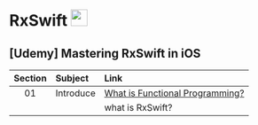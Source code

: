 # RxSwift <img src="https://user-images.githubusercontent.com/92699723/193454894-e169b5ff-abde-4862-be21-627aa667817b.png" width="30" height="30">

## [Udemy] Mastering RxSwift in iOS
|Section|Subject|Link|
|:-:|:--|:--|   
|01|Introduce|[What is Functional Programming?](Mastering%20RxSwift%20in%20iOS/Section1.%20Introduce/What%20is%20Functional%20Programming?.md)|   
|||what is RxSwift?|
